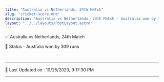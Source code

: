 ```yaml
---
title: "Australia vs Netherlands, 24th Match"
slug: "cricket-score-one"
description: "Australia vs Netherlands, 24th Match - Australia won by 309 runs."
layout: "../../layouts/PostLayout.astro"
--- 
```


✅ Australia vs Netherlands, 24th Match

📑 Status - Australia won by 309 runs

<br />

***

📝 Last Updated on : 10/25/2023, 9:17:30 PM

***

